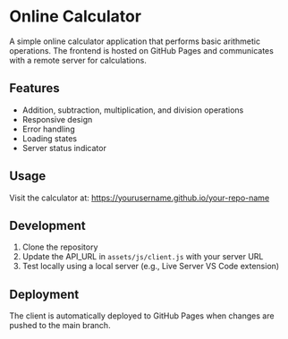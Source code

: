 # Online Calculator

A simple online calculator application that performs basic arithmetic operations. The frontend is hosted on GitHub Pages and communicates with a remote server for calculations.

## Features

- Addition, subtraction, multiplication, and division operations
- Responsive design
- Error handling
- Loading states
- Server status indicator

## Usage

Visit the calculator at: https://yourusername.github.io/your-repo-name

## Development

1. Clone the repository
2. Update the API_URL in `assets/js/client.js` with your server URL
3. Test locally using a local server (e.g., Live Server VS Code extension)

## Deployment

The client is automatically deployed to GitHub Pages when changes are pushed to the main branch. 